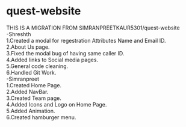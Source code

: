 # quest-website
THIS IS A MIGRATION FROM SIMRANPREETKAUR5301/quest-website<br />
-Shreshth<br />
1.Created a modal for regestration Attributes Name and Email ID.<br />
2.About Us page.<br />
3.Fixed the modal bug of having same caller ID.<br />
4.Added links to Social media pages.<br />
5.General code cleaning.<br />
6.Handled Git Work.<br />
-Simranpreet<br />
1.Created Home Page.<br />
2.Added NavBar.<br />
3.Created Team page.<br />
4.Added Icons and Logo on Home Page.<br />
5.Added Animation.<br />
6.Created hamburger menu.<br />
